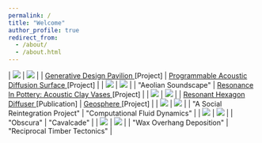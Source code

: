 ```yaml
---
permalink: /
title: "Welcome"
author_profile: true
redirect_from: 
  - /about/
  - /about.html
---
```


| <img src='./images/GDP.png'> | <img src='./images/CLT.png'>  |
| <a href="https://johnnie-nguyen.github.io/design/portfolio/GenerativePavilion/"> Generative Design Pavilion </a> [Project] | <a href="https://johnnie-nguyen.github.io/design/portfolio/ProgrammableAcousticDiffusionSurface/"> Programmable Acoustic Diffusion Surface </a> [Project] |
| <img src='./images/RFS2.png'> | <img src='./images/ACV3.png'>  |
| "Aeolian Soundscape" | <a href="https://johnnie-nguyen.github.io/design/portfolio/ResonanceInClayAcousticClayVases/"> Resonance In Pottery: Acoustic Clay Vases </a> [Project] |
| <img src='./images/HEXB.png'> | <img src='./images/GLOBE2.png'>  |
| <a href="https://johnnie-nguyen.github.io/design/publications/2022-11-03-Resonant%20Hexagon%20Diffuser/"> Resonant Hexagon Diffuser </a> [Publication] | <a href="https://johnnie-nguyen.github.io/design/portfolio/portfolio-2/"> Geosphere </a> [Project]  |
| <img src='./images/SHELTER.png'> | <img src='./images/CFD.png'> |
| "A Social Reintegration Project" | "Computational Fluid Dynamics" |
| <img src='./images/OBS.png'> | <img src='./images/WST.png'>  |
| "Obscura" | "Cavalcade" |
| <img src='./images/WAX.png'> | <img src='./images/SAUGA.png'> |
| "Wax Overhang Deposition" | "Reciprocal Timber Tectonics" |

